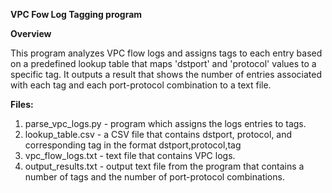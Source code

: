 **VPC Fow Log Tagging program**

**Overview**

This program analyzes VPC flow logs and assigns tags to each entry based on a predefined lookup table 
that maps 'dstport' and 'protocol' values to a specific tag.
It outputs a result that shows the number of entries associated with each tag and each port-protocol combination to a text file.

**Files:**
1. parse_vpc_logs.py - program which assigns the logs entries to tags.
2. lookup_table.csv  - a CSV file that contains dstport, protocol, and corresponding tag in the format dstport,protocol,tag
3. vpc_flow_logs.txt    - text file that contains VPC logs.
3. output_results.txt   - output text file from the program that contains a number of tags and the number of port-protocol combinations.

